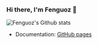 ### Hi there, I'm Fenguoz 👋

![Fenguoz's Github stats](https://github-readme-stats.vercel.app/api?username=Fenguoz&show_icons=true)

- Documentation: [GitHub pages](https://fenguoz.github.io)


<!--
**Fenguoz/Fenguoz** is a ✨ _special_ ✨ repository because its `README.md` (this file) appears on your GitHub profile.

Here are some ideas to get you started:

- 🔭 I’m currently working on ...
- 🌱 I’m currently learning ...
- 👯 I’m looking to collaborate on ...
- 🤔 I’m looking for help with ...
- 💬 Ask me about ...
- 📫 How to reach me: ...
- 😄 Pronouns: ...
- ⚡ Fun fact: ...
-->
